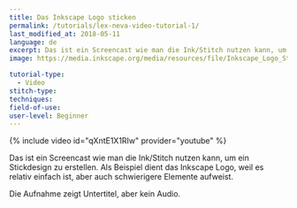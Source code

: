 ```yaml
---
title: Das Inkscape Logo sticken
permalink: /tutorials/lex-neva-video-tutorial-1/
last_modified_at: 2018-05-11
language: de
excerpt: Das ist ein Screencast wie man die Ink/Stitch nutzen kann, um ein Stickdesign zu erstellen.
image: https://media.inkscape.org/media/resources/file/Inkscape_Logo_Standard_square.svg

tutorial-type:
  - Video
stitch-type: 
techniques:
field-of-use: 
user-level: Beginner
---
```


{% include video id="qXntE1X1RIw" provider="youtube" %}

Das ist ein Screencast wie man die Ink/Stitch nutzen kann, um ein Stickdesign zu erstellen. Als Beispiel dient das Inkscape Logo, weil es relativ einfach ist, aber auch schwierigere Elemente aufweist.

Die Aufnahme zeigt Untertitel, aber kein Audio.
